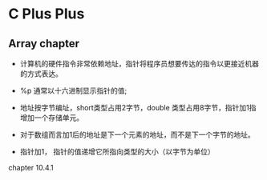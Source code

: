 # C Plus Plus  
## Array chapter  
* 计算机的硬件指令非常依赖地址，指针将程序员想要传达的指令以更接近机器的方式表达。  

* %p 通常以十六进制显示指针的值;
* 地址按字节编址，short类型占用2字节，double 类型占用8字节，指针加1指增加一个存储单元。  
* 对于数组而言加1后的地址是下一个元素的地址，而不是下一个字节的地址。
* 指针加1， 指针的值递增它所指向类型的大小（以字节为单位）  

chapter 10.4.1